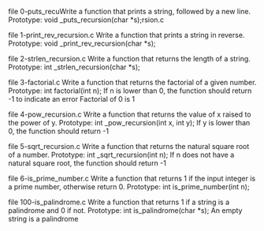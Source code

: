 file 0-puts_recuWrite a function that prints a string, followed by a new line.
Prototype: void _puts_recursion(char *s);rsion.c

file 1-print_rev_recursion.c Write a function that prints a string in reverse.
Prototype: void _print_rev_recursion(char *s); 

file 2-strlen_recursion.c Write a function that returns the length of a string.
Prototype: int _strlen_recursion(char *s);

file 3-factorial.c Write a function that returns the factorial of a given number.
Prototype: int factorial(int n);
If n is lower than 0, the function should return -1 to indicate an error
Factorial of 0 is 1

file 4-pow_recursion.c Write a function that returns the value of x raised to the power of y.
Prototype: int _pow_recursion(int x, int y);
If y is lower than 0, the function should return -1

file 5-sqrt_recursion.c Write a function that returns the natural square root of a number.
Prototype: int _sqrt_recursion(int n);
If n does not have a natural square root, the function should return -1

file 6-is_prime_number.c Write a function that returns 1 if the input integer is a prime number, otherwise return 0.
Prototype: int is_prime_number(int n);

file 100-is_palindrome.c Write a function that returns 1 if a string is a palindrome and 0 if not.
Prototype: int is_palindrome(char *s);
An empty string is a palindrome


